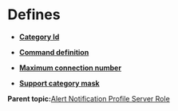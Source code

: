 # Defines

-   **[Category Id](GUID-C2119D96-407C-4F6F-8BE2-F491FE84218B.md)**  

-   **[Command definition](GUID-911BADE8-F247-4255-BD0C-F34416C57963.md)**  

-   **[Maximum connection number](GUID-33289C2B-BE14-444B-BEEC-3B4CE82D3C7A.md)**  

-   **[Support category mask](GUID-A55FDA30-DEB1-47D2-8921-78636268C680.md)**  


**Parent topic:**[Alert Notification Profile Server Role](GUID-EACFC936-99A6-47FD-A41B-9880BDA2745A.md)

